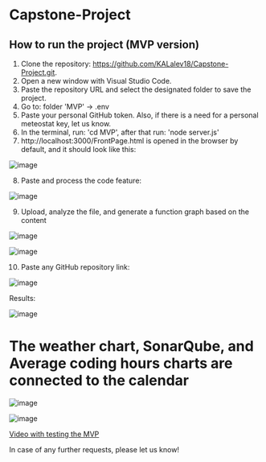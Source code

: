 # Capstone-Project

## How to run the project (MVP version)

1. Clone the repository: https://github.com/KALalev18/Capstone-Project.git.
2. Open a new window with Visual Studio Code.
3. Paste the repository URL and select the designated folder to save the project. 
4. Go to: folder 'MVP' -> .env
5. Paste your personal GitHub token. Also, if there is a need for a personal meteostat key, let us know.
6. In the terminal, run: 'cd MVP', after that run: 'node server.js'
7. http://localhost:3000/FrontPage.html is opened in the browser by default, and it should look like this:

![image](https://github.com/user-attachments/assets/ff311798-5c9c-4e84-ba20-b07e657f3782)

8. Paste and process the code feature:

![image](https://github.com/user-attachments/assets/db5a1032-02fa-4cdb-87ff-48b2e818fa13)

9. Upload, analyze the file, and generate a function graph based on the content

![image](https://github.com/user-attachments/assets/742a43b2-ca45-4f8f-9ea8-3ee59ee6aa8c)

![image](https://github.com/user-attachments/assets/992d1a8c-e04b-4b88-9e2c-734d05861189)

10. Paste any GitHub repository link: 

![image](https://github.com/user-attachments/assets/1e653cfb-00ad-4e4b-be29-8f74a28c3991)

Results:

![image](https://github.com/user-attachments/assets/181e49ce-dd6a-4346-ad1f-449abc38650a)

# The weather chart, SonarQube, and Average coding hours charts are connected to the calendar

![image](https://github.com/user-attachments/assets/c1c04c03-8400-45f2-8a7e-c4c389d14035)

![image](https://github.com/user-attachments/assets/df5ca0fe-f8c8-4c7b-a861-5391ed0cd86f)

[Video with testing the MVP](https://youtu.be/Ar1QXgED57g)

In case of any further requests, please let us know!
